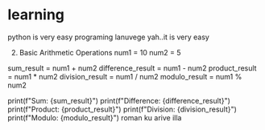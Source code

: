# learning
python is very easy programing lanuvege
yah..it is very easy

2. Basic Arithmetic Operations
num1 = 10
num2 = 5

sum_result = num1 + num2
difference_result = num1 - num2
product_result = num1 * num2
division_result = num1 / num2
modulo_result = num1 % num2

print(f"Sum: {sum_result}")
print(f"Difference: {difference_result}")
print(f"Product: {product_result}")
print(f"Division: {division_result}")
print(f"Modulo: {modulo_result}")
roman ku arive illa
